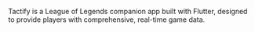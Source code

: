 Tactify is a League of Legends companion app built with Flutter, designed to provide players with comprehensive, real-time game data.
